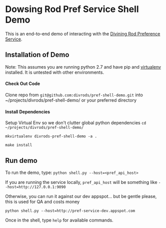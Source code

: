# Dowsing Rod Pref Service Shell Demo
This is an end-to-end demo of interacting with the [Divining Rod Preference Service](https://github.com/divrods/pref_service).


Installation of Demo
--------------
Note: This assumes you are running python 2.7 and have pip and [virtualenv](http://virtualenvwrapper.readthedocs.io/en/latest/install.html) installed. It is untested with other environments.

#### Check Out Code

Clone repo from `git@github.com:divrods/pref-shell-demo.git`
into ~/projects/divrods/pref-shell-demo/ or your preferred directory

#### Install Dependencies
Setup Virtual Env so we don't clutter global python dependencies
`cd ~/projects/divrods/pref-shell-demo/`

`mkvirtualenv divrods-pref-shell-demo -a .`

`make install`


Run demo
--------------
To run the demo, type: `python shell.py --host=<pref_api_host>`

If you are running the service locally, `pref_api_host` will be something like `--host=http://127.0.0.1:9090`

Otherwise, you can run it against our dev appspot... but be gentle please, this is used for QA and costs money

`python shell.py --host=http://pref-service-dev.appspot.com`

Once in the shell, type `help` for available commands.

